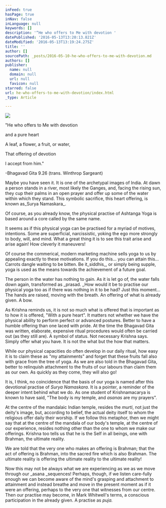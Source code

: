 ```yaml
---
inFeed: true
hasPage: true
inNav: false
inLanguage: null
keywords: []
description: '“He who offers to Me with devotion '
datePublished: '2016-05-13T13:20:13.821Z'
dateModified: '2016-05-13T13:19:24.275Z'
title: ''
author: []
sourcePath: _posts/2016-05-10-he-who-offers-to-me-with-devotion.md
authors: []
publisher:
  name: null
  domain: null
  url: null
  favicon: null
starred: false
url: he-who-offers-to-me-with-devotion/index.html
_type: Article

---
```

![](https://the-grid-user-content.s3-us-west-2.amazonaws.com/13ad7d51-4912-4d7e-a0fe-6280075cfcf3.jpg)

"He who offers to Me with devotion

and a pure heart

A leaf, a flower, a fruit, or water,

That offering of devotion

I accept from him."

-Bhagavad Gita 9.26 (trans. Winthrop Sargeant)

Maybe you have seen it. It is one of the archetypal images of India. At dawn a person stands in a river, most likely the Ganges, and, facing the rising sun, they cup their palms in an open prayer and offer up some of the water within which they stand. This symbolic sacrifice, this heart offering, is known as_Surya Namaskara_. 

Of course, as you already know, the physical practise of Ashtanga Yoga is based around a core called by the same name.

It seems as if this physical yoga can be practised for a myriad of motives, intentions. Some are superficial, narcissistic, yoking the ego more strongly to body, will, and mind. What a great thing it is to see this trait arise and arise again! How cleverly it maneuvers!

Of course the commerical, modern marketing machine sells yoga to us by appealing exactly to these motivations. If you do this... you can attain this... Carrots dangle waiting to be bitten. Be it_siddhis_, or simply being supple, yoga is used as the means towards the achievement of a future goal.

The person in the water has nothing to gain. As it is let go of, the water falls down again, transformed as _prasad. _How would it be to practise our physical yoga too as if there was nothing in it to be had? Just this moment... The hands are raised, moving with the breath. An offering of what is already given. A bow.

As Krishna reminds us, it is not so much what is offered that is important as to how it is offered, "With a pure heart". It matters not whether we have the physical ability to perform perfect or advanced postures. Better to have a humble offering than one laced with pride. At the time the Bhagavad Gita was written, elaborate, expensive ritual procedures would often be carried out (as they still are). A symbol of status. Not necessary Krishna says. Simply offer what you have. It is not the what but the how that matters.

While our physical capacities do often develop in our daily ritual, how easy it is to claim these as "my attainments" and forget that these fruits fall also with grace from the tree of yoga. As we are also told in the Bhagavad Gita, better to relinquish attachment to the fruits of our labours than claim them as our own. As quickly as they come, they will also go!

It is, I think, no coincidence that the basis of our yoga is named after this devotional practise of _Surya Namaskara_. It is a pointer, a reminder of the deeper intent behind what we do. As one student of Krishnamacarya is known to have said, "The body is my temple, and _asanas_ are my prayers".

At the centre of the mandalaic Indian temple, resides the _murti_, not just the deity's image, but, according to belief, the actual deity itself to whom the religious offer daily their worship. If we follow this metaphor, then we might say that at the centre of the mandala of our body's temple, at the centre of our experience, resides nothing other than the one to whom we make our offerings. Krishna too tells us that he is the Self in all beings, one with Brahman, the ultimate reality. 

We are told that the very one who makes an offering is Brahman; that the act of offering is Brahman, into the sacred fire which is also Brahman. The ultimate reality is offering the ultimate reality to the ultimate reality!

Now this may not be always what we are experiencing as we as we move through our _asana _sequences! Perhaps, though, if we listen care-fully enough we can become aware of the mind's grasping and attachment to attainment and instead breathe and move in the present moment as if it were an offering, perhaps to the very one that witnesses from our centre. Then our practise may become, in Mark Whitwell's terms, a conscious participation in the already given. A practise as _puja._